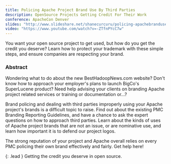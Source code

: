 ```yaml
---
title: Policing Apache Project Brand Use By Third Parties
description: OpenSource Projects Getting Credit For Their Work
conference: ApacheCon Denver
slides: "http://www.slideshare.net/shanecurcuru/policing-apachebranduse-scurcuruapachecon2014-33452407"
video: "https://www.youtube.com/watch?v=-ZTfnPYcC7w"
---
```


You want your open source project to get used, but how do you get the credit you deserve?  Learn how to protect your trademark with these simple steps, and ensure companies are respecting your brand.

### Abstract

Wondering what to do about the new BestHadoopNews.com website? Don't know how to approach your employer's plans to launch BigCo's SuperLucene product? Need help advising your clients on branding Apache project related services or training or documentation or...?

Brand policing and dealing with third parties improperly using your Apache project's brands is a difficult topic to raise.  Find out about the existing PMC Branding Reporting Guidelines, and have a chance to ask the expert questions on how to approach third parties.  Learn about the kinds of uses of Apache project brands that are not an issue, or are nominative use, and learn how important it is to defend our project logos.

The strong reputation of your project and Apache overall relies on every PMC policing their own brand effectively and fairly.  Get help here!

{: .lead }
Getting the credit you deserve in open source.
